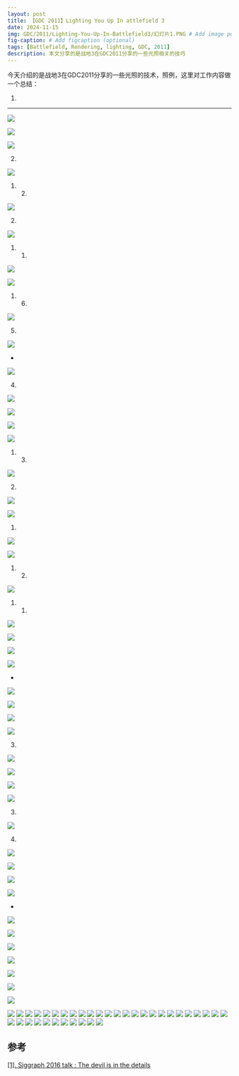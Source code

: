 ```yaml
---
layout: post
title: 【GDC 2011】Lighting You Up In attlefield 3
date: 2024-11-15
img: GDC/2011/Lighting-You-Up-In-Battlefield3/幻灯片1.PNG # Add image post (optional)
fig-caption: # Add figcaption (optional)
tags: [Battlefield, Rendering, lighting, GDC, 2011]
description: 本文分享的是战地3在GDC2011分享的一些光照相关的技巧
---
```

今天介绍的是战地3在GDC2011分享的一些光照的技术，照例，这里对工作内容做一个总结：

1. 

---

![](https://gerigory.github.io/assets/img/GDC/2011/Lighting-You-Up-In-Battlefield3/幻灯片2.PNG)



![](https://gerigory.github.io/assets/img/GDC/2011/Lighting-You-Up-In-Battlefield3/幻灯片3.PNG)



![](https://gerigory.github.io/assets/img/GDC/2011/Lighting-You-Up-In-Battlefield3/幻灯片4.PNG)

2. 

![](https://gerigory.github.io/assets/img/GDC/2011/Lighting-You-Up-In-Battlefield3/幻灯片5.PNG)

1. 2. 

![](https://gerigory.github.io/assets/img/GDC/2011/Lighting-You-Up-In-Battlefield3/幻灯片6.PNG)

2. 

![](https://gerigory.github.io/assets/img/GDC/2011/Lighting-You-Up-In-Battlefield3/幻灯片7.PNG)

1. 1. 

![](https://gerigory.github.io/assets/img/GDC/2011/Lighting-You-Up-In-Battlefield3/幻灯片8.PNG)



![](https://gerigory.github.io/assets/img/GDC/2011/Lighting-You-Up-In-Battlefield3/幻灯片9.PNG)

1. 6. 

![](https://gerigory.github.io/assets/img/GDC/2011/Lighting-You-Up-In-Battlefield3/幻灯片10.PNG)

5. 

![](https://gerigory.github.io/assets/img/GDC/2011/Lighting-You-Up-In-Battlefield3/幻灯片11.PNG)

- 

![](https://gerigory.github.io/assets/img/GDC/2011/Lighting-You-Up-In-Battlefield3/幻灯片12.PNG)

4. 

![](https://gerigory.github.io/assets/img/GDC/2011/Lighting-You-Up-In-Battlefield3/幻灯片13.PNG)

![](https://gerigory.github.io/assets/img/GDC/2011/Lighting-You-Up-In-Battlefield3/幻灯片14.PNG)



![](https://gerigory.github.io/assets/img/GDC/2011/Lighting-You-Up-In-Battlefield3/幻灯片15.PNG)



![](https://gerigory.github.io/assets/img/GDC/2011/Lighting-You-Up-In-Battlefield3/幻灯片16.PNG)

1. 3. 

![](https://gerigory.github.io/assets/img/GDC/2011/Lighting-You-Up-In-Battlefield3/幻灯片17.PNG)

2. 

![](https://gerigory.github.io/assets/img/GDC/2011/Lighting-You-Up-In-Battlefield3/幻灯片18.PNG)

![](https://gerigory.github.io/assets/img/GDC/2011/Lighting-You-Up-In-Battlefield3/幻灯片19.PNG)

1. 

![](https://gerigory.github.io/assets/img/GDC/2011/Lighting-You-Up-In-Battlefield3/幻灯片20.PNG)

![](https://gerigory.github.io/assets/img/GDC/2011/Lighting-You-Up-In-Battlefield3/幻灯片21.PNG)

1. 2. 

![](https://gerigory.github.io/assets/img/GDC/2011/Lighting-You-Up-In-Battlefield3/幻灯片22.PNG)

1. 1. 

![](https://gerigory.github.io/assets/img/GDC/2011/Lighting-You-Up-In-Battlefield3/幻灯片23.PNG)



![](https://gerigory.github.io/assets/img/GDC/2011/Lighting-You-Up-In-Battlefield3/幻灯片24.PNG)

![](https://gerigory.github.io/assets/img/GDC/2011/Lighting-You-Up-In-Battlefield3/幻灯片25.PNG)



![](https://gerigory.github.io/assets/img/GDC/2011/Lighting-You-Up-In-Battlefield3/幻灯片26.PNG)

- 

![](https://gerigory.github.io/assets/img/GDC/2011/Lighting-You-Up-In-Battlefield3/幻灯片27.PNG)

![](https://gerigory.github.io/assets/img/GDC/2011/Lighting-You-Up-In-Battlefield3/幻灯片28.PNG)



![](https://gerigory.github.io/assets/img/GDC/2011/Lighting-You-Up-In-Battlefield3/幻灯片29.PNG)



![](https://gerigory.github.io/assets/img/GDC/2011/Lighting-You-Up-In-Battlefield3/幻灯片30.PNG)

3. 

![](https://gerigory.github.io/assets/img/GDC/2011/Lighting-You-Up-In-Battlefield3/幻灯片31.PNG)

![](https://gerigory.github.io/assets/img/GDC/2011/Lighting-You-Up-In-Battlefield3/幻灯片32.PNG)



![](https://gerigory.github.io/assets/img/GDC/2011/Lighting-You-Up-In-Battlefield3/幻灯片33.PNG)



![](https://gerigory.github.io/assets/img/GDC/2011/Lighting-You-Up-In-Battlefield3/幻灯片34.PNG)

3. 

![](https://gerigory.github.io/assets/img/GDC/2011/Lighting-You-Up-In-Battlefield3/幻灯片35.PNG)

4. 

![](https://gerigory.github.io/assets/img/GDC/2011/Lighting-You-Up-In-Battlefield3/幻灯片36.PNG)



![](https://gerigory.github.io/assets/img/GDC/2011/Lighting-You-Up-In-Battlefield3/幻灯片37.PNG)

 

![](https://gerigory.github.io/assets/img/GDC/2011/Lighting-You-Up-In-Battlefield3/幻灯片38.PNG)

![](https://gerigory.github.io/assets/img/GDC/2011/Lighting-You-Up-In-Battlefield3/幻灯片39.PNG)

- 

![](https://gerigory.github.io/assets/img/GDC/2011/Lighting-You-Up-In-Battlefield3/幻灯片40.PNG)

![](https://gerigory.github.io/assets/img/GDC/2011/Lighting-You-Up-In-Battlefield3/幻灯片41.PNG)

![](https://gerigory.github.io/assets/img/GDC/2011/Lighting-You-Up-In-Battlefield3/幻灯片42.PNG)

![](https://gerigory.github.io/assets/img/GDC/2011/Lighting-You-Up-In-Battlefield3/幻灯片43.PNG)

![](https://gerigory.github.io/assets/img/GDC/2011/Lighting-You-Up-In-Battlefield3/幻灯片44.PNG)

![](https://gerigory.github.io/assets/img/GDC/2011/Lighting-You-Up-In-Battlefield3/幻灯片45.PNG)



![](https://gerigory.github.io/assets/img/GDC/2011/Lighting-You-Up-In-Battlefield3/幻灯片46.PNG)

![](https://gerigory.github.io/assets/img/GDC/2011/Lighting-You-Up-In-Battlefield3/幻灯片47.PNG)
![](https://gerigory.github.io/assets/img/GDC/2011/Lighting-You-Up-In-Battlefield3/幻灯片48.PNG)
![](https://gerigory.github.io/assets/img/GDC/2011/Lighting-You-Up-In-Battlefield3/幻灯片49.PNG)
![](https://gerigory.github.io/assets/img/GDC/2011/Lighting-You-Up-In-Battlefield3/幻灯片50.PNG)
![](https://gerigory.github.io/assets/img/GDC/2011/Lighting-You-Up-In-Battlefield3/幻灯片51.PNG)
![](https://gerigory.github.io/assets/img/GDC/2011/Lighting-You-Up-In-Battlefield3/幻灯片52.PNG)
![](https://gerigory.github.io/assets/img/GDC/2011/Lighting-You-Up-In-Battlefield3/幻灯片53.PNG)
![](https://gerigory.github.io/assets/img/GDC/2011/Lighting-You-Up-In-Battlefield3/幻灯片54.PNG)
![](https://gerigory.github.io/assets/img/GDC/2011/Lighting-You-Up-In-Battlefield3/幻灯片55.PNG)
![](https://gerigory.github.io/assets/img/GDC/2011/Lighting-You-Up-In-Battlefield3/幻灯片56.PNG)
![](https://gerigory.github.io/assets/img/GDC/2011/Lighting-You-Up-In-Battlefield3/幻灯片57.PNG)
![](https://gerigory.github.io/assets/img/GDC/2011/Lighting-You-Up-In-Battlefield3/幻灯片58.PNG)
![](https://gerigory.github.io/assets/img/GDC/2011/Lighting-You-Up-In-Battlefield3/幻灯片59.PNG)
![](https://gerigory.github.io/assets/img/GDC/2011/Lighting-You-Up-In-Battlefield3/幻灯片60.PNG)
![](https://gerigory.github.io/assets/img/GDC/2011/Lighting-You-Up-In-Battlefield3/幻灯片61.PNG)
![](https://gerigory.github.io/assets/img/GDC/2011/Lighting-You-Up-In-Battlefield3/幻灯片62.PNG)
![](https://gerigory.github.io/assets/img/GDC/2011/Lighting-You-Up-In-Battlefield3/幻灯片63.PNG)
![](https://gerigory.github.io/assets/img/GDC/2011/Lighting-You-Up-In-Battlefield3/幻灯片64.PNG)
![](https://gerigory.github.io/assets/img/GDC/2011/Lighting-You-Up-In-Battlefield3/幻灯片65.PNG)
![](https://gerigory.github.io/assets/img/GDC/2011/Lighting-You-Up-In-Battlefield3/幻灯片66.PNG)
![](https://gerigory.github.io/assets/img/GDC/2011/Lighting-You-Up-In-Battlefield3/幻灯片67.PNG)
![](https://gerigory.github.io/assets/img/GDC/2011/Lighting-You-Up-In-Battlefield3/幻灯片68.PNG)
![](https://gerigory.github.io/assets/img/GDC/2011/Lighting-You-Up-In-Battlefield3/幻灯片69.PNG)
![](https://gerigory.github.io/assets/img/GDC/2011/Lighting-You-Up-In-Battlefield3/幻灯片70.PNG)
![](https://gerigory.github.io/assets/img/GDC/2011/Lighting-You-Up-In-Battlefield3/幻灯片71.PNG)
![](https://gerigory.github.io/assets/img/GDC/2011/Lighting-You-Up-In-Battlefield3/幻灯片72.PNG)
![](https://gerigory.github.io/assets/img/GDC/2011/Lighting-You-Up-In-Battlefield3/幻灯片73.PNG)
![](https://gerigory.github.io/assets/img/GDC/2011/Lighting-You-Up-In-Battlefield3/幻灯片74.PNG)
![](https://gerigory.github.io/assets/img/GDC/2011/Lighting-You-Up-In-Battlefield3/幻灯片75.PNG)
![](https://gerigory.github.io/assets/img/GDC/2011/Lighting-You-Up-In-Battlefield3/幻灯片76.PNG)
![](https://gerigory.github.io/assets/img/GDC/2011/Lighting-You-Up-In-Battlefield3/幻灯片77.PNG)
![](https://gerigory.github.io/assets/img/GDC/2011/Lighting-You-Up-In-Battlefield3/幻灯片78.PNG)
![](https://gerigory.github.io/assets/img/GDC/2011/Lighting-You-Up-In-Battlefield3/幻灯片79.PNG)
![](https://gerigory.github.io/assets/img/GDC/2011/Lighting-You-Up-In-Battlefield3/幻灯片80.PNG)
![](https://gerigory.github.io/assets/img/GDC/2011/Lighting-You-Up-In-Battlefield3/幻灯片81.PNG)
![](https://gerigory.github.io/assets/img/GDC/2011/Lighting-You-Up-In-Battlefield3/幻灯片82.PNG)

## 参考

[[1]. Siggraph 2016 talk : The devil is in the details](https://advances.realtimerendering.com/s2016/Siggraph2016_idTech6.pdf)

